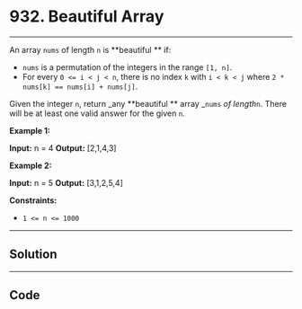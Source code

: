 # 932. Beautiful Array

---

An array `nums` of length `n` is **beautiful ** if:

  * `nums` is a permutation of the integers in the range `[1, n]`.
  * For every `0 <= i < j < n`, there is no index `k` with `i < k < j` where `2 * nums[k] == nums[i] + nums[j]`.



Given the integer `n`, return _any **beautiful ** array _`nums` _of length_`n`. There will be at least one valid answer for the given `n`.

 

**Example 1:**


**Input:** n = 4
**Output:** [2,1,4,3]


**Example 2:**


**Input:** n = 5
**Output:** [3,1,2,5,4]


 

**Constraints:**

  * `1 <= n <= 1000`

---

## Solution



---

## Code
```python


```